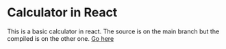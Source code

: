 # Calculator in React
This is a basic calculator in react. The source is on the main branch but the compiled is on the other one. [Go here](https://howe.ml/reactcalculator)
